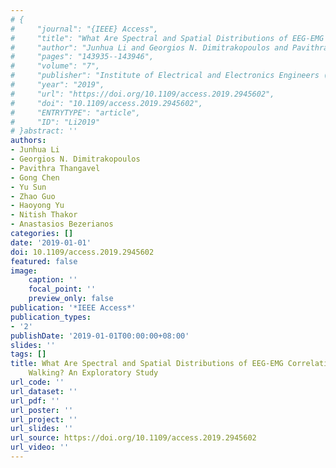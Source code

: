 ```yaml
---
# {
#     "journal": "{IEEE} Access",
#     "title": "What Are Spectral and Spatial Distributions of EEG-EMG Correlations in Overground Walking? An Exploratory Study",
#     "author": "Junhua Li and Georgios N. Dimitrakopoulos and Pavithra Thangavel and Gong Chen and Yu Sun and Zhao Guo and Haoyong Yu and Nitish Thakor and Anastasios Bezerianos",
#     "pages": "143935--143946",
#     "volume": "7",
#     "publisher": "Institute of Electrical and Electronics Engineers ({IEEE})",
#     "year": "2019",
#     "url": "https://doi.org/10.1109/access.2019.2945602",
#     "doi": "10.1109/access.2019.2945602",
#     "ENTRYTYPE": "article",
#     "ID": "Li2019"
# }abstract: ''
authors:
- Junhua Li
- Georgios N. Dimitrakopoulos
- Pavithra Thangavel
- Gong Chen
- Yu Sun
- Zhao Guo
- Haoyong Yu
- Nitish Thakor
- Anastasios Bezerianos
categories: []
date: '2019-01-01'
doi: 10.1109/access.2019.2945602
featured: false
image:
    caption: ''
    focal_point: ''
    preview_only: false
publication: '*IEEE Access*'
publication_types:
- '2'
publishDate: '2019-01-01T00:00:00+08:00'
slides: ''
tags: []
title: What Are Spectral and Spatial Distributions of EEG-EMG Correlations in Overground
    Walking? An Exploratory Study
url_code: ''
url_dataset: ''
url_pdf: ''
url_poster: ''
url_project: ''
url_slides: ''
url_source: https://doi.org/10.1109/access.2019.2945602
url_video: ''
---
```

